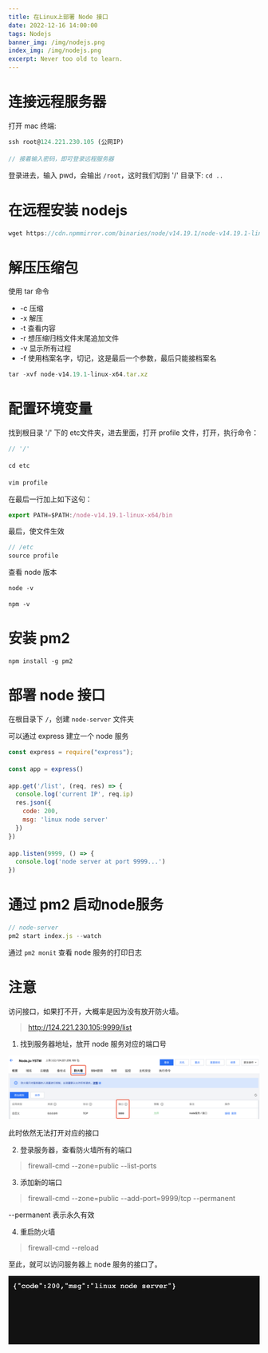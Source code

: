 ```yaml
---
title: 在Linux上部署 Node 接口
date: 2022-12-16 14:00:00
tags: Nodejs
banner_img: /img/nodejs.png
index_img: /img/nodejs.png
excerpt: Never too old to learn.
---
```


# 连接远程服务器

打开 mac 终端:

```js
ssh root@124.221.230.105 (公网IP)

// 接着输入密码，即可登录远程服务器
```

登录进去，输入 pwd，会输出 `/root`，这时我们切到 '/' 目录下: `cd ..`

# 在远程安装 nodejs

```js
wget https://cdn.npmmirror.com/binaries/node/v14.19.1/node-v14.19.1-linux-x64.tar.xz
```

# 解压压缩包

使用 tar 命令

- -c 压缩
- -x 解压
- -t 查看内容
- -r 想压缩归档文件末尾追加文件
- -v 显示所有过程
- -f 使用档案名字，切记，这是最后一个参数，最后只能接档案名

```js
tar -xvf node-v14.19.1-linux-x64.tar.xz
```

# 配置环境变量

找到根目录 '/' 下的 etc文件夹，进去里面，打开 profile 文件，打开，执行命令：

```js
// '/'

cd etc

vim profile
```

在最后一行加上如下这句：
```js
export PATH=$PATH:/node-v14.19.1-linux-x64/bin
```

最后，使文件生效

```js
// /etc
source profile
```

查看 node 版本
```
node -v

npm -v
```

# 安装 pm2

```
npm install -g pm2
```

# 部署 node 接口

在根目录下 `/`，创建 `node-server` 文件夹

可以通过 express 建立一个 node 服务

```js
const express = require("express");

const app = express()

app.get('/list', (req, res) => {
  console.log('current IP', req.ip)
  res.json({
    code: 200,
    msg: 'linux node server'
  })
})

app.listen(9999, () => {
  console.log('node server at port 9999...')
})
```

# 通过 pm2 启动node服务

```js
// node-server
pm2 start index.js --watch
```

通过 `pm2 monit` 查看 node 服务的打印日志

# 注意

访问接口，如果打不开，大概率是因为没有放开防火墙。

> http://124.221.230.105:9999/list

1. 找到服务器地址，放开 node 服务对应的端口号

![](/img/firewall.png)

此时依然无法打开对应的接口

2. 登录服务器，查看防火墙所有的端口

> firewall-cmd --zone=public --list-ports

3. 添加新的端口

> firewall-cmd --zone=public --add-port=9999/tcp --permanent

--permanent 表示永久有效

4. 重启防火墙

> firewall-cmd --reload

至此，就可以访问服务器上 node 服务的接口了。

![](/img/node-res.png)



